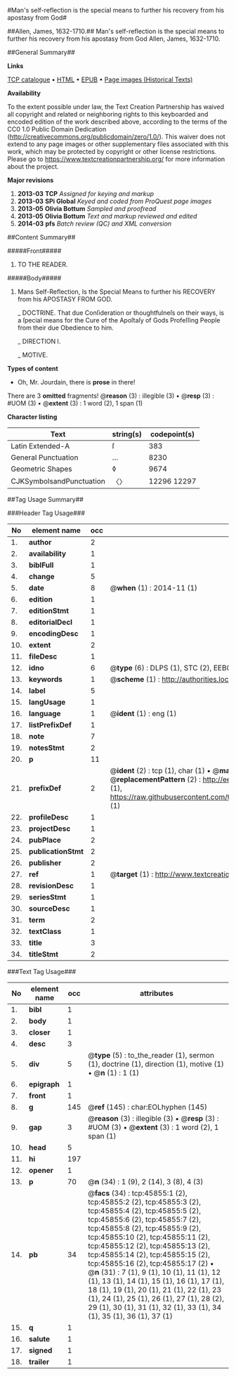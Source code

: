 #Man's self-reflection is the special means to further his recovery from his apostasy from God#

##Allen, James, 1632-1710.##
Man's self-reflection is the special means to further his recovery from his apostasy from God
Allen, James, 1632-1710.

##General Summary##

**Links**

[TCP catalogue](http://www.ota.ox.ac.uk/tcp/)  • 
[HTML](http://tei.it.ox.ac.uk/tcp/Texts-HTML/free/A23/A23634.html)  • 
[EPUB](http://tei.it.ox.ac.uk/tcp/Texts-EPUB/free/A23/A23634.epub) • 
[Page images (Historical Texts)](https://historicaltexts.jisc.ac.uk/eebo-10784828e)

**Availability**

To the extent possible under law, the Text Creation Partnership has waived all copyright and related or neighboring rights to this keyboarded and encoded edition of the work described above, according to the terms of the CC0 1.0 Public Domain Dedication (http://creativecommons.org/publicdomain/zero/1.0/). This waiver does not extend to any page images or other supplementary files associated with this work, which may be protected by copyright or other license restrictions. Please go to https://www.textcreationpartnership.org/ for more information about the project.

**Major revisions**

1. __2013-03__ __TCP__ *Assigned for keying and markup*
1. __2013-03__ __SPi Global__ *Keyed and coded from ProQuest page images*
1. __2013-05__ __Olivia Bottum__ *Sampled and proofread*
1. __2013-05__ __Olivia Bottum__ *Text and markup reviewed and edited*
1. __2014-03__ __pfs__ *Batch review (QC) and XML conversion*

##Content Summary##

#####Front#####

1. TO THE READER.

#####Body#####

1. Mans Self-Reflection, Is the Special Means to further his RECOVERY from his APOSTASY FROM GOD.

    _ DOCTRINE. That due Conſideration or thoughtfulneſs on their ways, is a ſpecial means for the Cure of the Apoſtaſy of Gods Profeſſing People from their due Obedience to him.

    _ DIRECTION I.

    _ MOTIVE.

**Types of content**

  * Oh, Mr. Jourdain, there is **prose** in there!

There are 3 **omitted** fragments! 
 @__reason__ (3) : illegible (3)  •  @__resp__ (3) : #UOM (3)  •  @__extent__ (3) : 1 word (2), 1 span (1)

**Character listing**


|Text|string(s)|codepoint(s)|
|---|---|---|
|Latin Extended-A|ſ|383|
|General Punctuation|…|8230|
|Geometric Shapes|◊|9674|
|CJKSymbolsandPunctuation|〈〉|12296 12297|

##Tag Usage Summary##

###Header Tag Usage###

|No|element name|occ|attributes|
|---|---|---|---|
|1.|__author__|2||
|2.|__availability__|1||
|3.|__biblFull__|1||
|4.|__change__|5||
|5.|__date__|8| @__when__ (1) : 2014-11 (1)|
|6.|__edition__|1||
|7.|__editionStmt__|1||
|8.|__editorialDecl__|1||
|9.|__encodingDesc__|1||
|10.|__extent__|2||
|11.|__fileDesc__|1||
|12.|__idno__|6| @__type__ (6) : DLPS (1), STC (2), EEBO-CITATION (1), OCLC (1), VID (1)|
|13.|__keywords__|1| @__scheme__ (1) : http://authorities.loc.gov/ (1)|
|14.|__label__|5||
|15.|__langUsage__|1||
|16.|__language__|1| @__ident__ (1) : eng (1)|
|17.|__listPrefixDef__|1||
|18.|__note__|7||
|19.|__notesStmt__|2||
|20.|__p__|11||
|21.|__prefixDef__|2| @__ident__ (2) : tcp (1), char (1)  •  @__matchPattern__ (2) : ([0-9\-]+):([0-9IVX]+) (1), (.+) (1)  •  @__replacementPattern__ (2) : http://eebo.chadwyck.com/downloadtiff?vid=$1&page=$2 (1), https://raw.githubusercontent.com/textcreationpartnership/Texts/master/tcpchars.xml#$1 (1)|
|22.|__profileDesc__|1||
|23.|__projectDesc__|1||
|24.|__pubPlace__|2||
|25.|__publicationStmt__|2||
|26.|__publisher__|2||
|27.|__ref__|1| @__target__ (1) : http://www.textcreationpartnership.org/docs/. (1)|
|28.|__revisionDesc__|1||
|29.|__seriesStmt__|1||
|30.|__sourceDesc__|1||
|31.|__term__|2||
|32.|__textClass__|1||
|33.|__title__|3||
|34.|__titleStmt__|2||


###Text Tag Usage###

|No|element name|occ|attributes|
|---|---|---|---|
|1.|__bibl__|1||
|2.|__body__|1||
|3.|__closer__|1||
|4.|__desc__|3||
|5.|__div__|5| @__type__ (5) : to_the_reader (1), sermon (1), doctrine (1), direction (1), motive (1)  •  @__n__ (1) : 1 (1)|
|6.|__epigraph__|1||
|7.|__front__|1||
|8.|__g__|145| @__ref__ (145) : char:EOLhyphen (145)|
|9.|__gap__|3| @__reason__ (3) : illegible (3)  •  @__resp__ (3) : #UOM (3)  •  @__extent__ (3) : 1 word (2), 1 span (1)|
|10.|__head__|5||
|11.|__hi__|197||
|12.|__opener__|1||
|13.|__p__|70| @__n__ (34) : 1 (9), 2 (14), 3 (8), 4 (3)|
|14.|__pb__|34| @__facs__ (34) : tcp:45855:1 (2), tcp:45855:2 (2), tcp:45855:3 (2), tcp:45855:4 (2), tcp:45855:5 (2), tcp:45855:6 (2), tcp:45855:7 (2), tcp:45855:8 (2), tcp:45855:9 (2), tcp:45855:10 (2), tcp:45855:11 (2), tcp:45855:12 (2), tcp:45855:13 (2), tcp:45855:14 (2), tcp:45855:15 (2), tcp:45855:16 (2), tcp:45855:17 (2)  •  @__n__ (31) : 7 (1), 9 (1), 10 (1), 11 (1), 12 (1), 13 (1), 14 (1), 15 (1), 16 (1), 17 (1), 18 (1), 19 (1), 20 (1), 21 (1), 22 (1), 23 (1), 24 (1), 25 (1), 26 (1), 27 (1), 28 (2), 29 (1), 30 (1), 31 (1), 32 (1), 33 (1), 34 (1), 35 (1), 36 (1), 37 (1)|
|15.|__q__|1||
|16.|__salute__|1||
|17.|__signed__|1||
|18.|__trailer__|1||
